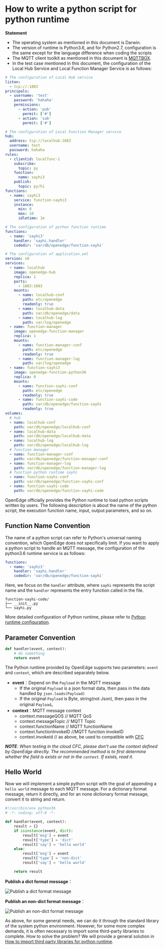 # How to write a python script for python runtime

**Statement**

- The operating system as mentioned in this document is Darwin.
- The version of runtime is Python3.6, and for Python2.7, configuration is the same except for the language difference when coding the scripts
- The MQTT client toolkit as mentioned in this document is [MQTTBOX](../Resources-download.md#mqttbox-download).
- In the test case mentioned in this document, the configuration of the Local Hub Service and Local Function Manager Service is as follows:

```yaml
# The configuration of Local Hub service
listen:
  - tcp://:1883
principals:
  - username: 'test'
    password: 'hahaha'
    permissions:
      - action: 'pub'
        permit: ['#']
      - action: 'sub'
        permit: ['#']

# The configuration of Local Function Manager service
hub:
  address: tcp://localhub:1883
  username: test
  password: hahaha
rules:
  - clientid: localfunc-1
    subscribe:
      topic: py
    function:
      name: sayhi3
    publish:
      topic: py/hi
functions:
  - name: sayhi3
    service: function-sayhi3
    instance:
      min: 0
      max: 10
      idletime: 1m

# The configuration of python function runtime
functions:
  - name: 'sayhi3'
    handler: 'sayhi.handler'
    codedir: 'var/db/openedge/function-sayhi'

# The configuration of application.yml
version: v0
services:
  - name: localhub
    image: openedge-hub
    replica: 1
    ports:
      - 1883:1883
    mounts:
      - name: localhub-conf
        path: etc/openedge
        readonly: true
      - name: localhub-data
        path: var/db/openedge/data
      - name: localhub-log
        path: var/log/openedge
  - name: function-manager
    image: openedge-function-manager
    replica: 1
    mounts:
      - name: function-manager-conf
        path: etc/openedge
        readonly: true
      - name: function-manager-log
        path: var/log/openedge
  - name: function-sayhi3
    image: openedge-function-python36
    replica: 0
    mounts:
      - name: function-sayhi-conf
        path: etc/openedge
        readonly: true
      - name: function-sayhi-code
        path: var/db/openedge/function-sayhi
        readonly: true
volumes:
  # hub
  - name: localhub-conf
    path: var/db/openedge/localhub-conf
  - name: localhub-data
    path: var/db/openedge/localhub-data
  - name: localhub-log
    path: var/db/openedge/localhub-log
  # function manager
  - name: function-manager-conf
    path: var/db/openedge/function-manager-conf
  - name: function-manager-log
    path: var/db/openedge/function-manager-log
  # function python runtime sayhi
  - name: function-sayhi-conf
    path: var/db/openedge/function-sayhi-conf
  - name: function-sayhi-code
    path: var/db/openedge/function-sayhi-code
```

OpenEdge officially provides the Python runtime to load python scripts written by users. The following description is about the name of the python script, the execution function name, input, output parameters, and so on.

## Function Name Convention

The name of a python script can refer to Python's universal naming convention, which OpenEdge does not specifically limit. If you want to apply a python script to handle an MQTT message, the configuration of the python3.6 runtime service is as follows:

```yaml
functions:
  - name: 'sayhi3'
    handler: 'sayhi.handler'
    codedir: 'var/db/openedge/function-sayhi'
```

Here, we focus on the `handler` attribute, where `sayhi` represents the script name and the `handler` represents the entry function called in the file.

```
function-sayhi-code/
├── __init__.py
└── sayhi.py
```

More detailed configuration of Python runtime, please refer to [Python runtime configuration](../tutorials/Config-interpretation.md).

## Parameter Convention

```python
def handler(event, context):
    # do something
    return event
```

The Python runtime provided by OpenEdge supports two parameters: `event` and `context`, which are described separately below.

- **event**：Depend on the `Payload` in the MQTT message
    - If the original `Payload` is a json format data, then pass in the data handled by `json.loads(Payload)`
    - If the original `Payload` is Byte, string(not Json), then pass in the original `Payload`。
- **context**：MQTT message context
    - context.messageQOS // MQTT QoS
    - context.messageTopic // MQTT Topic
    - context.functionName // MQTT functionName
    - context.functionInvokeID //MQTT function invokeID
    - context.invokeid // as above, be used to compatible with [CFC](https://cloud.baidu.com/product/cfc.html)

_**NOTE**: When testing in the cloud CFC, please don't use the context defined by OpenEdge directly. The recommended method is to first determine whether the field is exists or not in the `context`. If exists, read it._

## Hello World

Now we will implement a simple python script with the goal of appending a `hello world` message to each MQTT message. For a dictionary format message, return it directly, and for an none dictionary format message, convert it to string and return.

```python
#!/usr/bin/env python36
# -*- coding: utf-8 -*-

def handler(event, context):
    result = {}
    if isinstance(event, dict):
        result['msg'] = event
        result['type'] = 'dict'
        result['say'] = 'hello world'
    else:
        result['msg'] = event
        result['type'] = 'non-dict'
        result['say'] = 'hello world'

    return result
```

**Publish a dict format message**：

![Publish a dict format message](../../images/customize/write-python-script-dict.png)

**Publish an non-dict format message**：

![Publish an non-dict format message](../../images/customize/write-python-script-none-dict.png)

As above, for some general needs, we can do it through the standard library of the system python environment. However, for some more complex demands, it is often necessary to import some third-party libraries to complete. How to solve the problem? We will provide a general solution in [How to import third party libraries for python runtime](./How-to-import-third-party-libraries-for-python-runtime.md).